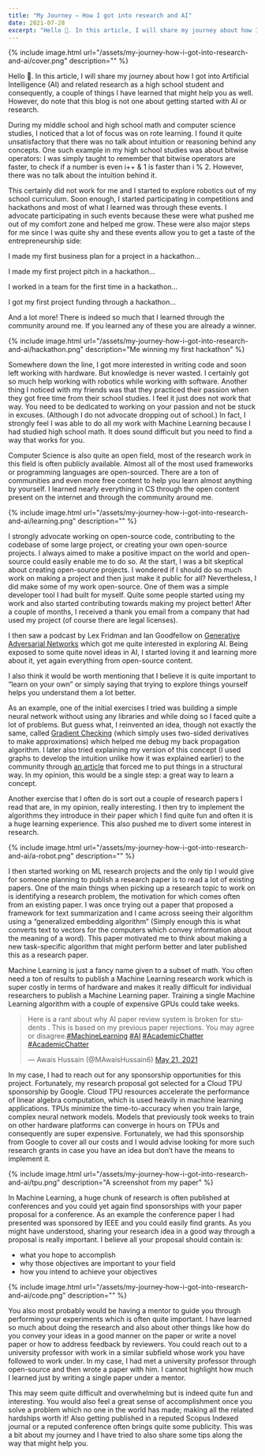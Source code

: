 ```yaml
---
title: "My Journey – How I got into research and AI"
date: 2021-07-28
excerpt: "Hello 👋. In this article, I will share my journey about how I got into Artificial Intelligence (AI) and related research as a high school student and consequently, a couple of things I have learned that might help you as well. However, do note that this blog is not one about getting started with AI or research."
---
```


<link rel="canonical" href="https://raisingamathematician.wordpress.com/2021/07/28/student-diaries-my-journey-how-i-got-into-research-and-ai/">

{% include image.html url="/assets/my-journey-how-i-got-into-research-and-ai/cover.png" description="" %}

Hello 👋. In this article, I will share my journey about how I got into Artificial Intelligence (AI) and related research as a high school student and consequently, a couple of things I have learned that might help you as well. However, do note that this blog is not one about getting started with AI or research.

During my middle school and high school math and computer science studies, I noticed that a lot of focus was on rote learning. I found it quite unsatisfactory that there was no talk about intuition or reasoning behind any concepts. One such example in my high school studies was about bitwise operators: I was simply taught to remember that bitwise operators are faster, to check if a number is even i++ & 1 is faster than i % 2. However, there was no talk about the intuition behind it.

This certainly did not work for me and I started to explore robotics out of my school curriculum. Soon enough, I started participating in competitions and hackathons and most of what I learned was through these events. I advocate participating in such events because these were what pushed me out of my comfort zone and helped me grow. These were also major steps for me since I was quite shy and these events allow you to get a taste of the entrepreneurship side:

I made my first business plan for a project in a hackathon…

I made my first project pitch in a hackathon…

I worked in a team for the first time in a hackathon…

I got my first project funding through a hackathon…

And a lot more! There is indeed so much that I learned through the community around me. If you learned any of these you are already a winner.

{% include image.html url="/assets/my-journey-how-i-got-into-research-and-ai/hackathon.png" description="Me winning my first hackathon" %}

Somewhere down the line, I got more interested in writing code and soon left working with hardware. But knowledge is never wasted. I certainly got so much help working with robotics while working with software. Another thing I noticed with my friends was that they practiced their passion when they got free time from their school studies. I feel it just does not work that way. You need to be dedicated to working on your passion and not be stuck in excuses. (Although I do not advocate dropping out of school.) In fact, I strongly feel I was able to do all my work with Machine Learning because I had studied high school math. It does sound difficult but you need to find a way that works for you.

Computer Science is also quite an open field, most of the research work in this field is often publicly available. Almost all of the most used frameworks or programming languages are open-sourced. There are a ton of communities and even more free content to help you learn almost anything by yourself. I learned nearly everything in CS through the open content present on the internet and through the community around me.

{% include image.html url="/assets/my-journey-how-i-got-into-research-and-ai/learning.png" description="" %}

I strongly advocate working on open-source code, contributing to the codebase of some large project, or creating your own open-source projects. I always aimed to make a positive impact on the world and open-source could easily enable me to do so. At the start, I was a bit skeptical about creating open-source projects. I wondered if I should do so much work on making a project and then just make it public for all? Nevertheless, I did make some of my work open-source. One of them was a simple developer tool I had built for myself. Quite some people started using my work and also started contributing towards making my project better! After a couple of months, I received a thank you email from a company that had used my project (of course there are legal licenses).

I then saw a podcast by Lex Fridman and Ian Goodfellow on [Generative Adversarial Networks](https://youtu.be/Z6rxFNMGdn0) which got me quite interested in exploring AI. Being exposed to some quite novel ideas in AI, I started loving it and learning more about it, yet again everything from open-source content.

I also think it would be worth mentioning that I believe it is quite important to “learn on your own” or simply saying that trying to explore things yourself helps you understand them a lot better. 

As an example, one of the initial exercises I tried was building a simple neural network without using any libraries and while doing so I faced quite a lot of problems. But guess what, I reinvented an idea, though not exactly the same, called [Gradient Checking](http://deeplearning.stanford.edu/tutorial/supervised/DebuggingGradientChecking/) (which simply uses two-sided derivatives to make approximations) which helped me debug my back propagation algorithm. I later also tried explaining my version of this concept (I used graphs to develop the intuition unlike how it was explained earlier) to the community through [an article](https://towardsdatascience.com/debugging-your-neural-nets-and-checking-your-gradients-f4d7f55da167) that forced me to put things in a structural way. In my opinion, this would be a single step: a great way to learn a concept.

Another exercise that I often do is sort out a couple of research papers I read that are, in my opinion, really interesting. I then try to implement the algorithms they introduce in their paper which I find  quite fun and often it is a huge learning experience. This also pushed me to divert some interest in research.

{% include image.html url="/assets/my-journey-how-i-got-into-research-and-ai/a-robot.png" description="" %}

I then started working on ML research projects and the only tip I would give for someone planning to publish a research paper is to read a lot of existing papers. One of the main things when picking up a research topic to work on is identifying a research problem, the motivation for which comes often from an existing paper. I was once trying out a paper that proposed a framework for text summarization and I came across seeing their algorithm using a “generalized embedding algorithm” (Simply enough this is what converts text to vectors for the computers which convey information about the meaning of a word). This paper motivated me to think about making a new task-specific algorithm that might perform better and later published this as a research paper.

Machine Learning is just a fancy name given to a subset of math. You often need a ton of results to publish a Machine Learning research work which is super costly in terms of hardware and makes it really difficult for individual researchers to publish a Machine Learning paper.  Training a single Machine Learning algorithm with a couple of expensive GPUs could take weeks. 

<blockquote class="twitter-tweet"><p lang="en" dir="ltr">Here is a rant about why AI paper review system is broken for students . This is based on my previous paper rejections. You may agree or disagree.<a href="https://twitter.com/hashtag/MachineLearning?src=hash&amp;ref_src=twsrc%5Etfw">#MachineLearning</a> <a href="https://twitter.com/hashtag/AI?src=hash&amp;ref_src=twsrc%5Etfw">#AI</a> <a href="https://twitter.com/hashtag/AcademicChatter?src=hash&amp;ref_src=twsrc%5Etfw">#AcademicChatter</a> <a href="https://twitter.com/hashtag/AcademicChatter?src=hash&amp;ref_src=twsrc%5Etfw">#AcademicChatter</a></p>&mdash; Awais Hussain (@MAwaisHussain6) <a href="https://twitter.com/MAwaisHussain6/status/1395751799416524814?ref_src=twsrc%5Etfw">May 21, 2021</a></blockquote> <script async src="https://platform.twitter.com/widgets.js" charset="utf-8"></script>

In my case, I had to reach out for any sponsorship opportunities for this project. Fortunately, my research proposal got selected for a Cloud TPU sponsorship by Google. Cloud TPU resources accelerate the performance of linear algebra computation, which is used heavily in machine learning applications. TPUs minimize the time-to-accuracy when you train large, complex neural network models. Models that previously took weeks to train on other hardware platforms can converge in hours on TPUs and consequently are super expensive. Fortunately, we had this sponsorship from Google to cover all our costs and I would advise looking for more such research grants in case you have an idea but don’t have the means to implement it.

{% include image.html url="/assets/my-journey-how-i-got-into-research-and-ai/tpu.png" description="A screenshot from my paper" %}

In Machine Learning, a huge chunk of research is often published at conferences and you could yet again find sponsorships with your paper proposal for a conference. As an example the conference paper I had presented was sponsored by IEEE and you could easily find grants. As you might have understood, sharing your research idea in a good way through a proposal is really important. I believe all your proposal should contain is:

- what you hope to accomplish
- why those objectives are important to your field
- how you intend to achieve your objectives

{% include image.html url="/assets/my-journey-how-i-got-into-research-and-ai/code.png" description="" %}

You also most probably would be having a mentor to guide you through performing your experiments which is often quite important. I have learned so much about doing the research and also about other things like how do you convey your ideas in a good manner on the paper or write a novel paper or how to address feedback by reviewers. You could reach out to a university professor with work in a similar subfield whose work you have followed to work under. In my case, I had met a university professor through open-source and then wrote a paper with him. I cannot highlight how much I learned just by writing a single paper under a mentor.

This may seem quite difficult and overwhelming but is indeed quite fun and interesting. You would also feel a great sense of accomplishment once you solve a problem which no one in the world has made; making all the related hardships worth it! Also getting published in a reputed Scopus Indexed journal or a reputed conference often brings quite some publicity. This was a bit about my journey and I have tried to also share some tips along the way that might help you.